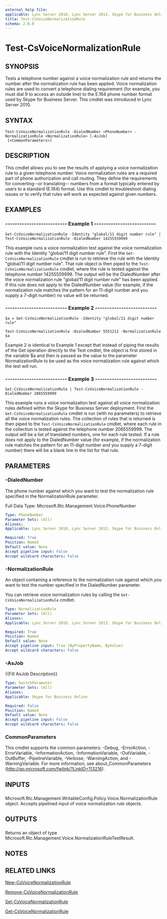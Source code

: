 ```yaml
---
external help file: 
applicable: Lync Server 2010, Lync Server 2013, Skype for Business Online, Skype for Business Server 2015
title: Test-CsVoiceNormalizationRule
schema: 2.0.0
---
```


# Test-CsVoiceNormalizationRule

## SYNOPSIS
Tests a telephone number against a voice normalization rule and returns the number after the normalization rule has been applied.
Voice normalization rules are used to convert a telephone dialing requirement (for example, you must dial 9 to access an outside line) to the E.164 phone number format used by Skype for Business Server.
This cmdlet was introduced in Lync Server 2010.


## SYNTAX

```
Test-CsVoiceNormalizationRule -DialedNumber <PhoneNumber> -NormalizationRule <NormalizationRule> [-AsJob]
 [<CommonParameters>]
```

## DESCRIPTION
This cmdlet allows you to see the results of applying a voice normalization rule to a given telephone number.
Voice normalization rules are a required part of phone authorization and call routing.
They define the requirements for converting--or translating-- numbers from a format typically entered by users to a standard (E.164) format.
Use this cmdlet to troubleshoot dialing issues or to verify that rules will work as expected against given numbers.


## EXAMPLES

### -------------------------- Example 1 --------------------------
```
Get-CsVoiceNormalizationRule -Identity "global/11 digit number rule" | Test-CsVoiceNormalizationRule -DialedNumber 14255559999
```

This example runs a voice normalization test against the voice normalization rule with the Identity "global/11 digit number rule".
First the `Get-CsVoiceNormalizationRule` cmdlet is run to retrieve the rule with the Identity "global/11 digit number rule".
That rule object is then piped to the `Test-CsVoiceNormalizationRule` cmdlet, where the rule is tested against the telephone number 14255559999.
The output will be the DialedNumber after the voice normalization rule "global/11 digit number rule" has been applied.
If this rule does not apply to the DialedNumber value (for example, if the normalization rule matches the pattern for an 11-digit number and you supply a 7-digit number) no value will be returned.


### -------------------------- Example 2 --------------------------
```
$a = Get-CsVoiceNormalizationRule -Identity "global/11 digit number rule"

Test-CsVoiceNormalizationRule -DialedNumber 5551212 -NormalizationRule $a
```

Example 2 is identical to Example 1 except that instead of piping the results of the Get operation directly to the Test cmdlet, the object is first stored in the variable $a and then is passed as the value to the parameter NormalizationRule to be used as the voice normalization rule against which the test will run.


### -------------------------- Example 3 --------------------------
```
Get-CsVoiceNormalizationRule | Test-CsVoiceNormalizationRule -DialedNumber 2065559999
```

This example runs a voice normalization test against all voice normalization rules defined within the Skype for Business Server deployment.
First the `Get-CsVoiceNormalizationRule` cmdlet is run (with no parameters) to retrieve all the voice normalization rules.
The collection of rules that is returned is then piped to the `Test-CsVoiceNormalizationRule` cmdlet, where each rule in the collection is tested against the telephone number 2065559999.
The output will be a list of translated numbers, one for each rule tested.
If a rule does not apply to the DialedNumber value (for example, if the normalization rule matches the pattern for an 11-digit number and you supply a 7-digit number) there will be a blank line in the list for that rule.


## PARAMETERS

### -DialedNumber
The phone number against which you want to test the normalization rule specified in the NormalizationRule parameter.

Full Data Type: Microsoft.Rtc.Management.Voice.PhoneNumber


```yaml
Type: PhoneNumber
Parameter Sets: (All)
Aliases: 
Applicable: Lync Server 2010, Lync Server 2013, Skype for Business Online, Skype for Business Server 2015

Required: True
Position: Named
Default value: None
Accept pipeline input: False
Accept wildcard characters: False
```

### -NormalizationRule
An object containing a reference to the normalization rule against which you want to test the number specified in the DialedNumber parameter.

You can retrieve voice normalization rules by calling the `Get-CsVoiceNormalizationRule` cmdlet.


```yaml
Type: NormalizationRule
Parameter Sets: (All)
Aliases: 
Applicable: Lync Server 2010, Lync Server 2013, Skype for Business Online, Skype for Business Server 2015

Required: True
Position: Named
Default value: None
Accept pipeline input: True (ByPropertyName, ByValue)
Accept wildcard characters: False
```

### -AsJob
{{Fill AsJob Description}}

```yaml
Type: SwitchParameter
Parameter Sets: (All)
Aliases: 
Applicable: Skype for Business Online

Required: False
Position: Named
Default value: None
Accept pipeline input: False
Accept wildcard characters: False
```

### CommonParameters
This cmdlet supports the common parameters: -Debug, -ErrorAction, -ErrorVariable, -InformationAction, -InformationVariable, -OutVariable, -OutBuffer, -PipelineVariable, -Verbose, -WarningAction, and -WarningVariable. For more information, see about_CommonParameters (http://go.microsoft.com/fwlink/?LinkID=113216).

## INPUTS

###  
Microsoft.Rtc.Management.WritableConfig.Policy.Voice.NormalizationRule object.
Accepts pipelined input of voice normalization rule objects.

## OUTPUTS

###  
Returns an object of type Microsoft.Rtc.Management.Voice.NormalizationRuleTestResult.

## NOTES

## RELATED LINKS

[New-CsVoiceNormalizationRule](New-CsVoiceNormalizationRule.md)

[Remove-CsVoiceNormalizationRule](Remove-CsVoiceNormalizationRule.md)

[Set-CsVoiceNormalizationRule](Set-CsVoiceNormalizationRule.md)

[Get-CsVoiceNormalizationRule](Get-CsVoiceNormalizationRule.md)
